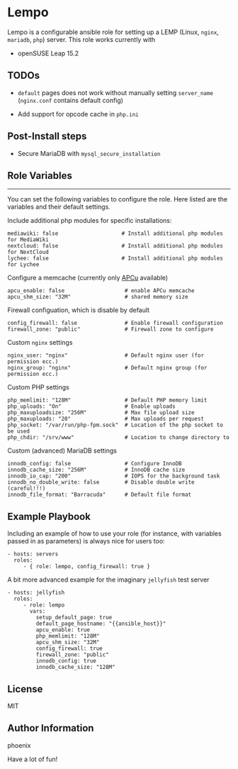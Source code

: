 # Lempo

Lempo is a configurable ansible role for setting up a LEMP (Linux, `nginx`, `mariadb`, `php`) server. This role works currently with

- openSUSE Leap 15.2

## TODOs

* `default` pages does not work without manually setting `server_name` (`nginx.conf` contains default config)

* Add support for opcode cache in `php.ini`

## Post-Install steps

* Secure MariaDB with `mysql_secure_installation`

## Role Variables
--------------

You can set the following variables to configure the role. Here listed are the variables and their default settings.

Include additional php modules for specific installations:

	mediawiki: false                    # Install additional php modules for MediaWiki
	nextcloud: false                    # Install additional php modules for NextCloud
	lychee: false                       # Install additional php modules for Lychee

Configure a memcache (currently only [APCu](https://www.php.net/manual/en/book.apcu.php) available)

	apcu_enable: false                   # enable APCu memcache
	apcu_shm_size: "32M"                 # shared memory size

Firewall configuation, which is disable by default

	config_firewall: false               # Enable firewall configuration
	firewall_zone: "public"              # Firewall zone to configure

Custom `nginx` settings

	nginx_user: "nginx"                  # Default nginx user (for permission ecc.)
	nginx_group: "nginx"                 # Default nginx group (for permission ecc.)

Custom PHP settings

	php_memlimit: "128M"                 # Default PHP memory limit
	php_uploads: "On"                    # Enable uploads
	php_maxuploadsize: "256M"            # Max file upload size
	php_maxuploads: "20"                 # Max uploads per request
	php_socket: "/var/run/php-fpm.sock"  # Location of the php socket to be used
	php_chdir: "/srv/www"                # Location to change directory to

Custom (advanced) MariaDB settings

	innodb_config: false                 # Configure InnoDB
	innodb_cache_size: "256M"            # InnoDB cache size
	innodb_io_cap: "200"                 # IOPS for the background task
	innodb_no_double_write: false        # Disable double write (careful!!!)
	innodb_file_format: "Barracuda"      # Default file format


## Example Playbook

Including an example of how to use your role (for instance, with variables passed in as parameters) is always nice for users too:

    - hosts: servers
      roles:
         - { role: lempo, config_firewall: true }

A bit more advanced example for the imaginary `jellyfish` test server

    - hosts: jellyfish
      roles:
         - role: lempo
           vars:
             setup_default_page: true
             default_page_hostname: "{{ansible_host}}"
             apcu_enable: true
             php_memlimit: "128M"
             apcu_shm_size: "32M"
             config_firewall: true
             firewall_zone: "public"
             innodb_config: true
             innodb_cache_size: "128M"

## License

MIT

## Author Information

phoenix

Have a lot of fun!

